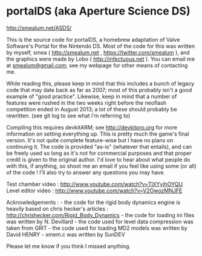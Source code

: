 portalDS (aka Aperture Science DS)
=======

http://smealum.net/ASDS/

This is the source code for portalDS, a homebrew adaptation of Valve Software's Portal for the Nintendo DS. Most of the code for this was written by myself, smea ( http://smealum.net , https://twitter.com/smealum ), and the graphics were made by Lobo ( http://infectuous.net ). You can email me at smealum@gmail.com; see my webpage for other means of contacting me.

While reading this, please keep in mind that this includes a bunch of legacy code that may date back as far as 2007; most of this probably isn't a good example of "good practice". Likewise, keep in mind that a number of features were rushed in the two weeks right before the neoflash competition ended in August 2013; a lot of these should probably be rewritten. (see git log to see what i'm referring to)

Compiling this requires devkitARM; see http://devkitpro.org for more information on setting everything up.
This is pretty much the game's final version. It's not quite complete feature-wise but I have no plans on continuing it.
The code is provided "as-is" (whatever that entails), and can be freely used so long as it's not for commercial purposes and that proper credit is given to the original author.
I'd love to hear about what people do with this, if anything, so shoot me an email if you feel like using some (or all) of the code ! I'll also try to answer any questions you may have.

Test chamber video : http://www.youtube.com/watch?v=TlXYyjhOYQU
Level editor video : http://www.youtube.com/watch?v=V2OwozMNJFE

Acknowledgements :
	- the code for the rigid body dynamics engine is heavily based on chris hecker's articles : http://chrishecker.com/Rigid_Body_Dynamics
	- the code for loading ini files was written by N. Devillard
	- the code used for level data compression was taken from GRIT
	- the code used for loading MD2 models was written by David HENRY
	- xmem.c was written by SunDEV

Please let me know if you think I missed anything.
